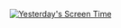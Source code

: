 <p align="center">
  <a href="https://github.com/gerry-mandering/ShareYourScreenTime">
    <img src="https://share-your-screen-time.vercel.app" alt="Yesterday's Screen Time">
  </a>
</p>
